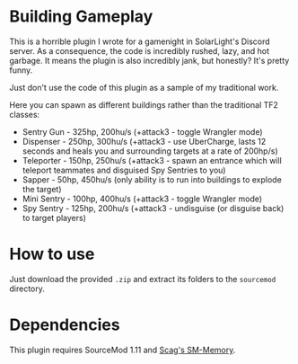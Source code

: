# Building Gameplay
This is a horrible plugin I wrote for a gamenight in SolarLight's Discord server. As a consequence, the code is incredibly rushed, lazy, and hot garbage. It means the plugin is also incredibly jank, but honestly? It's pretty funny.

Just don't use the code of this plugin as a sample of my traditional work.

Here you can spawn as different buildings rather than the traditional TF2 classes:
- Sentry Gun - 325hp, 200hu/s (+attack3 - toggle Wrangler mode)
- Dispenser - 250hp, 300hu/s (+attack3 - use UberCharge, lasts 12 seconds and heals you and surrounding targets at a rate of 200hp/s)
- Teleporter - 150hp, 250hu/s (+attack3 - spawn an entrance which will teleport teammates and disguised Spy Sentries to you)
- Sapper - 50hp, 450hu/s (only ability is to run into buildings to explode the target)
- Mini Sentry - 100hp, 400hu/s (+attack3 - toggle Wrangler mode)
- Spy Sentry - 125hp, 200hu/s (+attack3 - undisguise (or disguise back) to target players)

# How to use
Just download the provided `.zip` and extract its folders to the `sourcemod` directory.

# Dependencies
This plugin requires SourceMod 1.11 and [Scag's SM-Memory](https://github.com/Scags/SM-Memory).